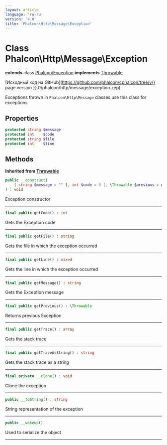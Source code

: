 ```yaml
---
layout: article
language: 'ru-ru'
version: '4.0'
title: 'Phalcon\Http\Message\Exception'
---
```

# Class **Phalcon\Http\Message\Exception**

**extends** class [Phalcon\Exception](Phalcon_Exception) **implements** [Throwable](https://secure.php.net/manual/en/class.throwable.php)

[Исходный код на GitHub](https://github.com/phalcon/cphalcon/tree/v{{ page.version }}.0/phalcon/http/message/exception.zep)

Exceptions thrown in `Phalcon\Http\Message` classes use this class for exceptions

## Properties

```php
protected string $message 
protected int    $code    
protected string $file    
protected int    $line    
```

## Methods

**Inherited from [Throwable](https://secure.php.net/manual/en/class.throwable.php)**

```php
public __construct( 
    [ string $message = "" [, int $code = 0 [, \Throwable $previous = null ]]] 
) : void
```

Exception constructor

* * *

```php
final public getCode() : int
```

Gets the Exception code

* * *

```php
final public getFile() : string
```

Gets the file in which the exception occurred

* * *

```php
final public getLine() : mixed
```

Gets the line in which the exception occurred

* * *

```php
final public getMessage() : string
```

Gets the Exception message

* * *

```php
final public getPrevious() : \Throwable
```

Returns previous Exception

* * *

```php
final public getTrace() : array 
```

Gets the stack trace

* * *

```php
final public getTraceAsString() : string
```

Gets the stack trace as a string

* * *

```php
final private __clone() : void
```

Clone the exception

* * *

```php
public __toString() : string
```

String representation of the exception

* * *

```php
public __wakeup()
```

Used to serialize the object

* * *